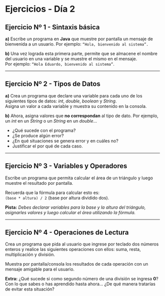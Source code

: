 # Ejercicios - Día 2

## Ejercicio Nº 1 - Sintaxis básica

**a)** Escribe un programa en **Java** que muestre por pantalla un mensaje de bienvenida a un usuario. Por ejemplo: `“Hola, bienvenido al sistema”.`

**b)** Una vez lograda esta primera parte, permite que se almacene el nombre del usuario en una variable y se muestre el mismo en el mensaje.  
Por ejemplo: `“Hola Eduardo, bienvenido al sistema”`.

---

## Ejercicio Nº 2 - Tipos de Datos

**a)** Crea un programa que declare una variable para cada uno de los siguientes tipos de datos: _int_, _double_, _boolean_ y _String_.  
Asigna un valor a cada variable y muestra su contenido en la consola.

**b)** Ahora, asigna valores que **no correspondan** al tipo de dato.
Por ejemplo, un _int_ en un _String_ o un _String_ en un _double_…

- ¿Qué sucede con el programa?
- ¿Se produce algún error?
- ¿En qué situaciones se genera error y en cuáles no?
- Justificar el por qué de cada caso.

---

## Ejercicio Nº 3 - Variables y Operadores

Escribe un programa que permita calcular el área de un triángulo y luego muestre el resultado por pantalla.

Recuerda que la fórmula para calcular esto es:  
`(base * altura) / 2` (base por altura dividido dos).

**Pista:** _Debes declarar variables para la base y la altura del triángulo, asignarles valores y luego calcular el área utilizando la fórmula._

---

## Ejercicio Nº 4 - Operaciones de Lectura

Crea un programa que pida al usuario que ingrese por teclado dos números enteros y realice las siguientes operaciones con ellos: suma, resta, multiplicación y división.

Muestra por pantalla/consola los resultados de cada operación con un mensaje amigable para el usuario.

**Extra:**
¿Qué sucede si como segundo número de una división se ingresa **0**?
Con lo que sabes o has aprendido hasta ahora… ¿De qué manera tratarías de evitar esta situación?
